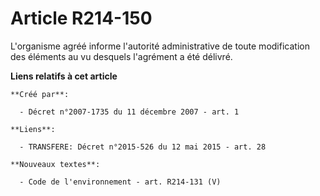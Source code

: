 # Article R214-150

L'organisme agréé informe l'autorité administrative de toute modification des éléments au vu desquels l'agrément a été
délivré.

**Liens relatifs à cet article**

	**Créé par**:

	  - Décret n°2007-1735 du 11 décembre 2007 - art. 1

	**Liens**:

	  - TRANSFERE: Décret n°2015-526 du 12 mai 2015 - art. 28

	**Nouveaux textes**:

	  - Code de l'environnement - art. R214-131 (V)
